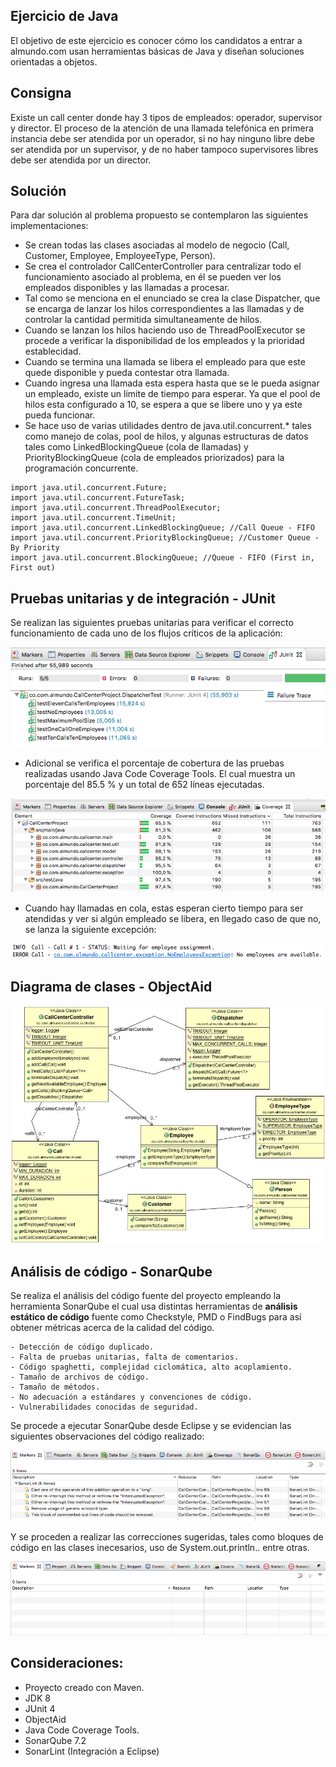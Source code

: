 Ejercicio de Java
-----------------

El objetivo de este ejercicio es conocer cómo los candidatos a entrar a
almundo.com usan herramientas básicas de Java y diseñan soluciones
orientadas a objetos.

Consigna
---------

Existe un call center donde hay 3 tipos de empleados: operador, supervisor
y director. El proceso de la atención de una llamada telefónica en primera
instancia debe ser atendida por un operador, si no hay ninguno libre debe
ser atendida por un supervisor, y de no haber tampoco supervisores libres
debe ser atendida por un director.

Solución
---------

Para dar solución al problema propuesto se contemplaron las siguientes implementaciones:

- Se crean todas las clases asociadas al modelo de negocio (Call, Customer, Employee, EmployeeType, Person).
- Se crea el controlador CallCenterController para centralizar todo el funcionamiento asociado al problema, en él se pueden ver los empleados disponibles y las llamadas a procesar.
- Tal como se menciona en el enunciado se crea la clase Dispatcher, que se encarga de lanzar los hilos correspondientes a las llamadas y de controlar la cantidad permitida simultaneamente de hilos.
- Cuando se lanzan los hilos haciendo uso de ThreadPoolExecutor se procede a verificar la disponibilidad de los empleados y la prioridad establecidad.
- Cuando se termina una llamada se libera el empleado para que este quede disponible y pueda contestar otra llamada.
- Cuando ingresa una llamada esta espera hasta que se le pueda asignar un empleado, existe un limite de tiempo para esperar. Ya que el pool de hilos esta configurado a 10, se espera a que se libere uno y ya este pueda funcionar.
- Se hace uso de varias utilidades dentro de java.util.concurrent.* tales como manejo de colas, pool de hilos, y algunas estructuras de datos tales como LinkedBlockingQueue (cola de llamadas) y PriorityBlockingQueue (cola de empleados priorizados) para la programación concurrente.

```
import java.util.concurrent.Future;
import java.util.concurrent.FutureTask;
import java.util.concurrent.ThreadPoolExecutor;
import java.util.concurrent.TimeUnit;
import java.util.concurrent.LinkedBlockingQueue; //Call Queue - FIFO
import java.util.concurrent.PriorityBlockingQueue; //Customer Queue - By Priority
import java.util.concurrent.BlockingQueue; //Queue - FIFO (First in, First out)
```

Pruebas unitarias y de integración - JUnit
------------------------------------------

Se realizan las siguientes pruebas unitarias para verificar el correcto funcionamiento de cada uno de los flujos críticos de la aplicación:

![Screenshot](UnitTests.png)

- Adicional se verifica el porcentaje de cobertura de las pruebas realizadas usando Java Code Coverage Tools. El cual muestra un porcentaje del 85.5 % y un total de 652 líneas ejecutadas.

![Screenshot](JavaCodeCoverage.png)

- Cuando hay llamadas en cola, estas esperan cierto tiempo para ser atendidas y ver si algún empleado se libera, en llegado caso de que no, se lanza la siguiente excepción:

![Screenshot](NoEmployeesException.png)

Diagrama de clases - ObjectAid
------------------------------

![Screenshot](ClassDiagram.jpg)

Análisis de código - SonarQube 
------------------------------

Se realiza el análisis del código fuente del proyecto empleando la herramienta SonarQube el cual usa distintas herramientas de **análisis estático de código** fuente como Checkstyle, PMD o FindBugs para así obtener métricas acerca de la calidad del código.

	- Detección de código duplicado.
	- Falta de pruebas unitarias, falta de comentarios.
	- Código spaghetti, complejidad ciclomática, alto acoplamiento.
	- Tamaño de archivos de código.
	- Tamaño de métodos.
	- No adecuación a estándares y convenciones de código.
	- Vulnerabilidades conocidas de seguridad.

Se procede a ejecutar SonarQube desde Eclipse y se evidencian las siguientes observaciones del código realizado:

![Screenshot](SonarQube-before.png)

Y se proceden a realizar las correcciones sugeridas, tales como bloques de código en las clases inecesarios, uso de System.out.println.. entre otras.

![Screenshot](SonarQube-after.png)

Consideraciones:
----------------

- Proyecto creado con Maven.
- JDK 8
- JUnit 4
- ObjectAid
- Java Code Coverage Tools.
- SonarQube 7.2
- SonarLint (Integración a Eclipse)
